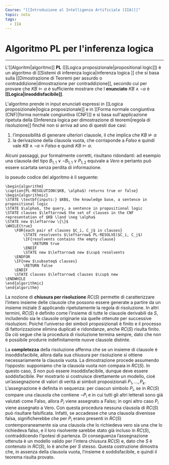 ```yaml
---
Course: "[[Introduzione al Intelligenza Artificiale (IIA)]]"
topic: nota
tags:
  - IIA
---
```


# Algoritmo PL per l'inferenza logica
---
L'[[Algoritmi|algoritmo]] **PL** ([[Logica proposizionale|propositional logic]]) è un algoritmo di [[Sistemi di inferenza logica|inferenza logica ]] che si basa sulla [[Dimostrazione di Teoremi per assurdo o contraddizione|dimostrazione per contraddizione]], secondo cui per provare che $KB \models \alpha$ è sufficiente mostrare che l **enunciato** $KB \land \neg \alpha$ è **[[Logica|insoddisfacibile]]**. 

L'algoritmo prende in input enunciati espressi in [[Logica proposizionale|logica proposizionale]] e in [[Forma normale congiuntiva (CNF)|forma normale congiuntiva (CNF)]]  e si basa sull'applicazione ripetuta della [[Inferenza logica per dimostrazione di teoremi|regola di risoluzione]] finché non si arriva ad uno di questi due casi: 
1. l’impossibilità di generare ulteriori clausole, il che implica che $KB \not\models \alpha$
2. la derivazione della clausola vuota, che corrisponde a $Falso$ e quindi vale $KB \land \neg \alpha \equiv Falso$ e quindi $KB \models \alpha$.
   
Alcuni passaggi, pur formalmente corretti, risultano ridondanti: ad esempio una clausola del tipo $B_{1,1} \lor \neg B_{1,1} \lor P_{1,2}$ equivale a $Vero$ e pertanto può essere scartata senza perdita di informazione.

lo pseudo codice del algoritmo è il seguente:
```pseudo
\begin{algorithm}
\caption{PL-RESOLUTION($KB, \alpha$) returns true or false}
\begin{algorithmic}
\STATE \textbf{inputs:} $KB$, the knowledge base, a sentence in propositional logic
\STATE $\alpha$, the query, a sentence in propositional logic
\STATE clauses $\leftarrow$ the set of clauses in the CNF representation of $KB \land \neg \alpha$
\STATE new $\leftarrow \{\}$
\WHILE{true}
    \FOR{each pair of clauses $C_i, C_j$ in clauses}
        \STATE resolvents $\leftarrow$ PL-RESOLVE($C_i, C_j$)
        \IF{resolvents contains the empty clause}
            \RETURN true
        \ENDIF
        \STATE new $\leftarrow$ new $\cup$ resolvents
    \ENDFOR
    \IF{new $\subseteq$ clauses}
        \RETURN false
    \ENDIF
    \STATE clauses $\leftarrow$ clauses $\cup$ new
\ENDWHILE
\end{algorithmic}
\end{algorithm}
```


La nozione di **chiusura per risoluzione** $RC(S)$ permette di caratterizzare l’intero insieme delle clausole che possono essere generate a partire da un insieme iniziale $S$ applicando ripetutamente la regola di risoluzione. In altri termini, $RC(S)$ è definito come l’insieme di tutte le clausole derivabili da $S$, includendo sia le clausole originarie sia quelle ottenute per successive risoluzioni. Poiché l’universo dei simboli proposizionali è finito e il processo di fattorizzazione elimina duplicati e ridondanze, anche $RC(S)$ risulta finito. Da ciò segue che la procedura di risoluzione termina sempre, dato che non è possibile produrre indefinitamente nuove clausole distinte.

La **completezza** della risoluzione afferma che se un insieme di clausole è insoddisfacibile, allora dalla sua chiusura per risoluzione si ottiene necessariamente la clausola vuota. La dimostrazione procede assumendo l’opposto: supponiamo che la clausola vuota non compaia in $RC(S)$. In questo caso, $S$ non può essere insoddisfacibile, dunque deve essere soddisfacibile. Per mostrarlo si costruisce direttamente un modello, cioè un’assegnazione di valori di verità ai simboli proposizionali $P_1, \dots, P_k$. L’assegnazione è definita in sequenza: per ciascun simbolo $P_i$, se in $RC(S)$ compare una clausola che contiene $\neg P_i$ e in cui tutti gli altri letterali sono già valutati come Falso, allora $P_i$ viene assegnato a Falso; in ogni altro caso $P_i$ viene assegnato a Vero. Con questa procedura nessuna clausola di $RC(S)$ può risultare falsificata. Infatti, se accadesse che una clausola divenisse falsa, significherebbe che per $P_i$ erano presenti in $RC(S)$ contemporaneamente sia una clausola che lo richiedeva vero sia una che lo richiedeva falso, e il loro risolvente sarebbe stato già incluso in $RC(S)$, contraddicendo l’ipotesi di partenza. Di conseguenza l’assegnazione ottenuta è un modello valido per l’intera chiusura $RC(S)$ e, dato che $S$ è contenuto in $RC(S)$, lo è anche per $S$ stesso. Questa costruzione dimostra che, in assenza della clausola vuota, l’insieme è soddisfacibile, e quindi il teorema risulta provato.

